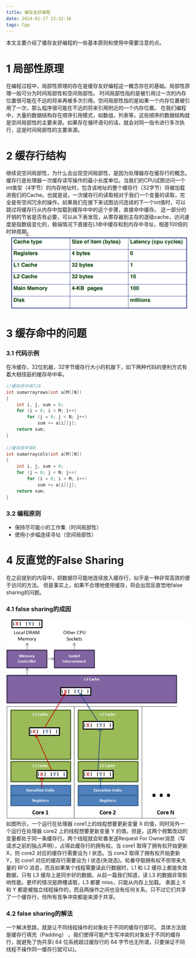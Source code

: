 ```yaml
---
title: 缓存友好编程
date: 2024-01-17 23:32:16
tags: Cpp
---
```

本文主要介绍了缓存友好编程的一些基本原则和使用中需要注意的点。

# 1 局部性原理
在编程过程中，局部性原理的存在是缓存友好编程这一概念存在的基础。局部性原理一般可分为时间局部性和空间局部性。
时间局部性指的是被引用过一次的内存位置很可能在不远的将来再被多次引用。空间局部性指的是如果一个内存位置被引用了一次，那么程序很可能在不远的将来引用附近的一个内存位置。
在我们编程中，大量的数据结构存在顺序引用模式，如数组，列表等，这些顺序的数据结构就是空间局部性的主要来源。如果存在循环语句的话，就会对同一指令进行多次执行，这是时间局部性的主要来源。
# 2 缓存行结构
继续说空间局部性，为什么会出现空间局部性，是因为处理器存在缓存行的概念。
缓存行是处理器一次缓存读写操作的最小长度单位。当我们的CPU试图访问一个int类型（4字节）的内存地址时，包含该地址的整个缓存行（32字节）将被加载进我们的Cache。也就是说，一次缓存行的读取相对于我们一个变量的读取，完全是有空间冗余的操作。如果我们在接下来试图访问连续的下一个int值时，可以跳过将缓存行从内存中加载到缓存中中的这个步骤，直接命中缓存。
这一部分的开销的节省是否有必要，可以从下表发现，从寄存器到主存的逐级cache，访问速度是指数级变化的，极端情况下直接在L1命中缓存和到内存中寻址，相差100倍的时钟周期。
![image.png](/images/cache-friendly-1.png)

# 3 缓存命中的问题
### 3.1 代码示例
在冷缓存，32位机器，32字节缓存行大小的机器下，如下两种代码的便利方式有着大相径庭的缓存命中率。
```cpp
//缓存命中率7/8
int sumarrayrows(int a[M][N])
{
	int i, j, sum = 0;
	for (i = 0; i < M; i++)
		for (j = 0; j < N; j++)
			sum += a[i][j];
	return sum;
}

//缓存命中率0
int sumarraycols(int a[M][N])
{
	int i, j, sum = 0;
	for (j = 0; j < N; j++)
		for (i = 0; i < M; i++)
			sum += a[i][j];
	return sum;
}
```
### 3.2 编程原则

- 保持尽可能小的工作集（时间局部性）
- 使用小步幅连续寻址（空间局部性）
# 4 反直觉的False Sharing
在之前提到的内容中，把数据尽可能地连续放入缓存行，似乎是一种非常高效的便于访问的方法。
但是事实上，如果不合理地使用缓存，将会出现反直觉地false sharing的问题。
### 4.1 false sharing的成因
![image.png](/images/cache-friendly-2.png)
如图所示，一个运行在处理器 core1上的线程想要更新变量 X 的值，同时另外一个运行在处理器 core2 上的线程想要更新变量 Y 的值。但是，这两个频繁改动的变量都处于同一条缓存行。两个线程就会轮番发送Request For Owner消息（写请求之前的独占声明），占得此缓存行的拥有权。当 core1 取得了拥有权开始更新 X，则 core2 对应的缓存行需要设为 I 状态。当 core2 取得了拥有权开始更新 Y，则 core1 对应的缓存行需要设为 I 状态(失效态)。轮番夺取拥有权不但带来大量的 RFO 消息，而且如果某个线程需要读此行数据时，L1 和 L2 缓存上都是失效数据，只有 L3 缓存上是同步好的数据。从前一篇我们知道，读 L3 的数据非常影响性能。更坏的情况是跨槽读取，L3 都要 miss，只能从内存上加载。
表面上 X 和 Y 都是被独立线程操作的，而且两操作之间也没有任何关系。只不过它们共享了一个缓存行，但所有竞争冲突都是来源于共享。
### 4.2 false sharing的解法
一个解决思路，就是让不同线程操作的对象处于不同的缓存行即可。
具体方法就是缓存行填充（Padding） 。我们使得可能产生写冲突的对象处于不同的缓存行，就避免了伪共享( 64 位系统超过缓存行的 64 字节也无所谓，只要保证不同线程不操作同一缓存行就可以)。

